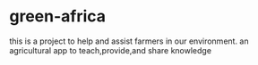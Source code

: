 # green-africa
this is a project to help and assist farmers  in our environment.
an agricultural app to teach,provide,and share knowledge
